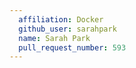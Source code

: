 ```yaml
---
  affiliation: Docker
  github_user: sarahpark
  name: Sarah Park
  pull_request_number: 593
---
```

